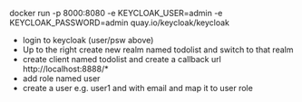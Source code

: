 

docker run -p 8000:8080 -e KEYCLOAK_USER=admin -e KEYCLOAK_PASSWORD=admin quay.io/keycloak/keycloak

* login to keycloak (user/psw above)
* Up to the right create new realm named todolist and switch to that realm
* create client named todolist and create a callback url http://localhost:8888/*
* add role named user
* create a user e.g. user1 and with email and map it to user role